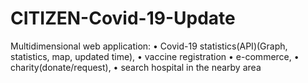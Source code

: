 # CITIZEN-Covid-19-Update
Multidimensional web application: 
    •	Covid-19 statistics(API)(Graph, statistics, map, updated time), 
    •	vaccine registration
    •	e-commerce, 
    •	charity(donate/request), 
    •	search hospital in the nearby area

